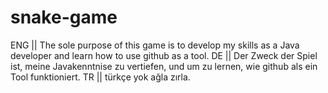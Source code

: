 # snake-game
ENG || The sole purpose of this game is to develop my skills as a Java developer and learn how to use github as a tool.
DE || Der Zweck der Spiel ist, meine Javakenntnise zu vertiefen, und um zu lernen, wie github als ein Tool funktioniert.
TR || türkçe yok ağla zırla.

